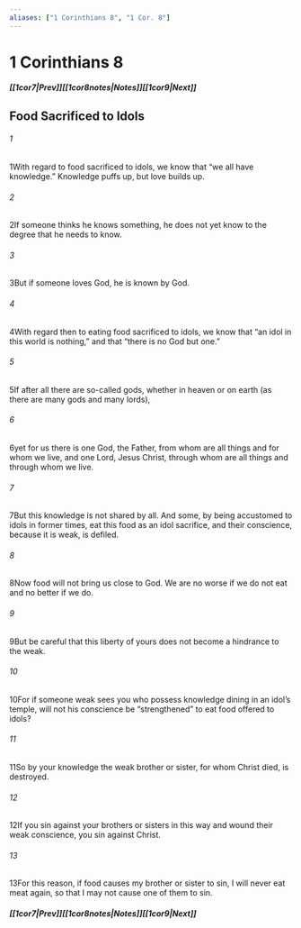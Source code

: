 ```yaml
---
aliases: ["1 Corinthians 8", "1 Cor. 8"]
---
```

# 1 Corinthians 8
##### <span class=arrow-left></span>[[1cor7|Prev]]<span class=navigation-separator></span>[[1cor8notes|Notes]]<span class=navigation-separator></span>[[1cor9|Next]]<span class=arrow-right></span>
## Food Sacrificed to Idols
###### 1
<span class=verse-first>1</span>With regard to food sacrificed to idols, we know that “we all have knowledge.” Knowledge puffs up, but love builds up.
###### 2
<span class=verse-body>2</span>If someone thinks he knows something, he does not yet know to the degree that he needs to know.
###### 3
<span class=verse-body>3</span>But if someone loves God, he is known by God.
<div class=paragraph-break></div>

###### 4
<span class=verse-first>4</span>With regard then to eating food sacrificed to idols, we know that “an idol in this world is nothing,” and that “there is no God but one.”
###### 5
<span class=verse-body>5</span>If after all there are so-called gods, whether in heaven or on earth (as there are many gods and many lords),
###### 6
<span class=verse-body>6</span>yet for us there is one God, the Father, from whom are all things and for whom we live, and one Lord, Jesus Christ, through whom are all things and through whom we live.
<div class=paragraph-break></div>

###### 7
<span class=verse-first>7</span>But this knowledge is not shared by all. And some, by being accustomed to idols in former times, eat this food as an idol sacrifice, and their conscience, because it is weak, is defiled.
###### 8
<span class=verse-body>8</span>Now food will not bring us close to God. We are no worse if we do not eat and no better if we do.
###### 9
<span class=verse-body>9</span>But be careful that this liberty of yours does not become a hindrance to the weak.
###### 10
<span class=verse-body>10</span>For if someone weak sees you who possess knowledge dining in an idol’s temple, will not his conscience be “strengthened” to eat food offered to idols?
###### 11
<span class=verse-body>11</span>So by your knowledge the weak brother or sister, for whom Christ died, is destroyed.
###### 12
<span class=verse-body>12</span>If you sin against your brothers or sisters in this way and wound their weak conscience, you sin against Christ.
###### 13
<span class=verse-body>13</span>For this reason, if food causes my brother or sister to sin, I will never eat meat again, so that I may not cause one of them to sin.
##### <span class=arrow-left></span>[[1cor7|Prev]]<span class=navigation-separator></span>[[1cor8notes|Notes]]<span class=navigation-separator></span>[[1cor9|Next]]<span class=arrow-right></span>